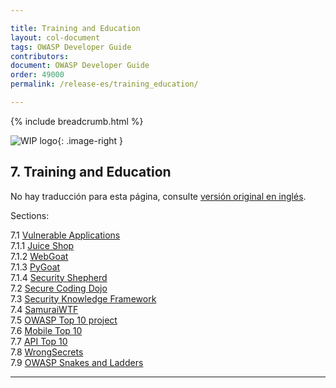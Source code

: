 ```yaml
---

title: Training and Education
layout: col-document
tags: OWASP Developer Guide
contributors:
document: OWASP Developer Guide
order: 49000
permalink: /release-es/training_education/

---
```


{% include breadcrumb.html %}

<style type="text/css">
.image-right {
  height: 180px;
  display: block;
  margin-left: auto;
  margin-right: auto;
  float: right;
}
</style>

![WIP logo](../../../assets/images/dg_wip.png "Work in progress"){: .image-right }

## 7. Training and Education

No hay traducción para esta página, consulte [versión original en inglés][release0900].

Sections:  

7.1 [Vulnerable Applications](01-vulnerable-apps/toc.md)  
7.1.1 [Juice Shop](01-vulnerable-apps/01-juice-shop.md)  
7.1.2 [WebGoat](01-vulnerable-apps/02-webgoat.md)  
7.1.3 [PyGoat](01-vulnerable-apps/03-pygoat.md)  
7.1.4 [Security Shepherd](01-vulnerable-apps/04-security-shepherd.md)  
7.2 [Secure Coding Dojo](02-secure-coding-dojo.md)  
7.3 [Security Knowledge Framework](03-skf.md)  
7.4 [SamuraiWTF](04-samurai-wtf.md)  
7.5 [OWASP Top 10 project](05-top-ten.md)  
7.6 [Mobile Top 10](06-mobile-top-ten.md)  
7.7 [API Top 10](07-api-top-ten.md)  
7.8 [WrongSecrets](08-wrongsecrets.md)  
7.9 [OWASP Snakes and Ladders](09-snakes-ladders.md)  

----

[release0900]: https://github.com/OWASP/www-project-developer-guide/blob/main/release/09-training-education/toc.md
